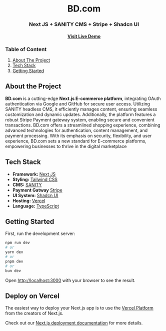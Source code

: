 <div>
  <h1 align="center">BD.com</h1>
  <h3 align="center">Next JS + SANITY CMS + Stripe + Shadcn UI
</h3>
  <h4 align="center">
    <a href="https://bd-com.vercel.app/">Visit Live Demo</a>
  </h4>
</div>

<!---Table of Contents-->

<h3>Table of Content</h3>
 <ol>
    <li><a href="#about-the-project">About The Project</a></li>
   <li><a href="#tech-stack">Tech Stack</a></li>
    <li><a href="#getting-started">Getting Started</a></li>
  </ol>

  <!---About Section-->
  ## About the Project

**BD.com** is a cutting-edge **Next.js E-commerce platform**, integrating OAuth authentication via Google and GitHub for secure user access. Utilizing SANITY headless CMS, it efficiently manages content, ensuring seamless customization and dynamic updates. Additionally, the platform features a robust Stripe Payment gateway system, enabling secure and convenient transactions. BD.com offers a streamlined shopping experience, combining advanced technologies for authentication, content management, and payment processing. With its emphasis on security, flexibility, and user experience, BD.com sets a new standard for E-commerce platforms, empowering businesses to thrive in the digital marketplace






  <!-- TECH STACK -->

## Tech Stack

- **Framework:** [Next JS ](https://nextjs.org/)
- **Styling:** [Tailwind CSS](https://tailwindcss.com)
- **CMS:** [SANITY](https://www.sanity.io/)
- **Payment Gatway** [Stripe](https://stripe.com)
- **UI System:** [Shadcn UI](https://ui.shadcn.com/)
- **Hosting:** [Vercel](https://vercel.com)
- **Language:** [TypeScript](https://www.typescriptlang.org/)



## Getting Started

First, run the development server:

```bash
npm run dev
# or
yarn dev
# or
pnpm dev
# or
bun dev
```

Open [http://localhost:3000](http://localhost:3000) with your browser to see the result.

## Deploy on Vercel

The easiest way to deploy your Next.js app is to use the [Vercel Platform](https://vercel.com/new?utm_medium=default-template&filter=next.js&utm_source=create-next-app&utm_campaign=create-next-app-readme) from the creators of Next.js.

Check out our [Next.js deployment documentation](https://nextjs.org/docs/deployment) for more details.

